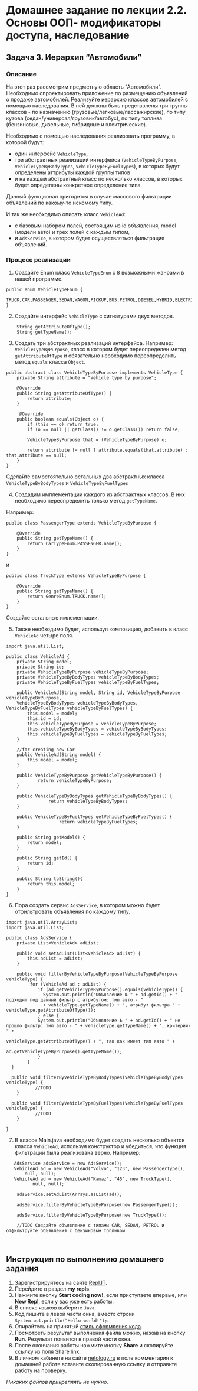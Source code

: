 Домашнее задание по лекции 2.2. Основы ООП- модификаторы доступа, наследование
==

## Задача 3. Иерархия “Автомобили”
### Описание
На этот раз рассмотрим предметную область "Автомобили".
Необходимо спроектировать приложение по размещению объявлений о продаже автомобилей. 
Реализуйте иерархию классов автомобилей с помощью наследования. В ней должны быть представлены три группы классов - 
по назначению (грузовые/легковые/пассажирские), по типу кузова (седан/универсал/грузовик/автобус),
по типу топлива (бензиновые, дизельные, гибридные и электрические).

Необходимо с помощью наследования реализовать программу, в которой будут: 
* один интерфейс `VehicleType`, 
* три абстрактных реализаций интерфейса 
(`VehicleTypeByPurpose`, `VehicleTypeByBodyTypes`, `VehicleTypeByFuelTypes`), в которых будут определены аттрибуты каждой группы типов 
* и на каждый абстрактный класс по несколько классов, в которых будет определены конкретное определение типа.

Данный функционал пригодится в случае массового фильтрации объявлений по какому-то искомому типу.

И так же необходимо описать класс `VehicleAd`:
* с базовым набором полей, состоящим из id объявления, model (модели авто) и трех полей с каждым типом, 
* и `AdsService`, в котором будет осуществляться фильтрация объявлений.

### Процесс реализации
1. Создайте Enum класс `VehicleTypeEnum` с 8 возможными жанрами в нашей программе.
```
public enum VehicleTypeEnum {
    TRUCK,CAR,PASSENGER,SEDAN,WAGON,PICKUP,BUS,PETROL,DIESEL,HYBRID,ELECTRIC
}
```

2. Создайте интерфейс `VehicleType` с сигнатурами двух методов.
```
    String getAttributeOfType();
    String getTypeName();
```

3. Создать три абстрактных реализаций интерфейса. 
Например: `VehicleTypeByPurpose`, класс в котором будет переопределен метод `getAttributeOfType` и обязательно необходимо переопределить метод `equals` класса `Object`.

```
public abstract class VehicleTypeByPurpose implements VehicleType {
    private String attribute = "Vehicle type by purpose";

    @Override
    public String getAttributeOfType() {
        return attribute;
    }

     @Override
    public boolean equals(Object o) {
        if (this == o) return true;
        if (o == null || getClass() != o.getClass()) return false;

        VehicleTypeByPurpose that = (VehicleTypeByPurpose) o;

        return attribute != null ? attribute.equals(that.attribute) : that.attribute == null;
    }
}
```
Сделайте самостоятельно остальных два абстрактных класса `VehicleTypeByBodyTypes` и `VehicleTypeByFuelTypes`

4. Создадим имплементации каждого из абстрактных классов. В них необходимо переопределить только метод `getTypeName`.

Например:
```
public class PassengerType extends VehicleTypeByPurpose {

    @Override
    public String getTypeName() {
        return CarTypeEnum.PASSENGER.name();
    }
}
```
и 
```
public class TruckType extends VehicleTypeByPurpose {

    @Override
    public String getTypeName() {
        return GenreEnum.TRUCK.name();
    }
}
```

Создайте остальные имлементации.

5. Также необходимо будет, используя композицию, добавить в класс `VehicleAd` четыре поля.

```
import java.util.List;

public class VehicleAd {
    private String model;
    private String id;
    private VehicleTypeByPurpose vehicleTypeByPurpose;
    private VehicleTypeByBodyTypes vehicleTypeByBodyTypes;
    private VehicleTypeByFuelTypes vehicleTypeByFuelTypes;

    public VehicleAd(String model, String id, VehicleTypeByPurpose vehicleTypeByPurpose, 
    VehicleTypeByBodyTypes vehicleTypeByBodyTypes, VehicleTypeByFuelTypes vehicleTypeByFuelTypes) {
        this.model = model;
        this.id = id;
        this.vehicleTypeByPurpose = vehicleTypeByPurpose;
        this.vehicleTypeByBodyTypes = vehicleTypeByBodyTypes;
        this.vehicleTypeByFuelTypes = vehicleTypeByFuelTypes;
    }

    //for creating new Car
    public VehicleAd(String model) {
        this.model = model;
    }

    public VehicleTypeByPurpose getVehicleTypeByPurpose() {
            return vehicleTypeByPurpose;
    }
    
    public VehicleTypeByBodyTypes getVehicleTypeByBodyTypes() {
                return vehicleTypeByBodyTypes;
    }
    
    public VehicleTypeByFuelTypes getVehicleTypeByFuelTypes() {
                    return vehicleTypeByFuelTypes;
    }

    public String getModel() {
        return model;
    }

    public String getId() {
        return id;
    }

    public String toString(){
        return this.model;
    }
}
```

6. Пора создать сервис `AdsService`, в котором можно будет отфильтровать объявления по каждому типу. 

```
import java.util.ArrayList;
import java.util.List;

public class AdsService {
    private List<VehicleAd> adList;

    public void setAdList(List<VehicleAd> adList) {
        this.adList = adList;
    }

    public void filterByVehicleTypeByPurpose(VehicleTypeByPurpose vehicleType) {
         for (VehicleAd ad : adList) {
            if (ad.getVehicleTypeByPurpose().equals(vehicleType)) {
              System.out.println("Объявление № " + ad.getId() + " подходит под данный фильтр с атрибутом: тип авто - " 
              + vehicleType.getTypeName() + ", атрибут фильтра " + vehicleType.getAttributeOfType());
            } else {
            System.out.println("Объявление № " + ad.getId() + " не прошло фильтр: тип авто - " + vehicleType.getTypeName() + ", критерий- " + 
                                            vehicleType.getAttributeOfType() + ", так как имеет тип авто " +
                                            ad.getVehicleTypeByPurpose().getTypeName());
            }
        }
  }
  
  public void filterByVehicleTypeByBodyTypes(VehicleTypeByBodyTypes vehicleType) {
           //TODO 
    }
    
  public void filterByVehicleTypeByFuelTypes(VehicleTypeByFuelTypes vehicleType) {
           //TODO 
    }
  
}
```

7. В классе Main.java необходимо будет создать несколько объектов класса `VehicleAd`, используя конструктор и убедиться, 
что функция фильтрации была реализована верно. 
Например:

```
   AdsService adsService = new AdsService();
   VehicleAd ad = new VehicleAd("Volvo", "123", new PassengerType(), 
       null, null);
   VehicleAd ad = new VehicleAd("Kamaz", "45", new TruckType(), 
          null, null);
    
    adsService.setAdList(Arrays.asList(ad));
   
    adsService.filterByVehicleTypeByPurpose(new PassengerType());
   
    adsService.filterByVehicleTypeByPurpose(new TruckType());
    
    //TODO Создайте объявление с типами CAR, SEDAN, PETROL и отфильтруйте объявления с бензиновым топливом
           
           
```


## Инструкция по выполнению домашнего задания

1. Зарегистрируйтесь на сайте [Repl.IT](http://repl.it/).
2. Перейдите в раздел **my repls**.
3. Нажмите кнопку **Start coding now!**, если приступаете впервые, или **New Repl**, если у вас уже есть работы.
4. В списке языков выберите `Java`.
5. Код пишите в левой части окна, вместо строки `System.out.println("Hello world!");`.
6. Опирайтесь на принятый [стиль оформления кода](https://github.com/netology-code/codestyle/blob/master/java/README.md).
7. Посмотреть результат выполнения файла можно, нажав на кнопку **Run**. Результат появится в правой части окна.
8. После окончания работы нажмите кнопку **Share** и скопируйте ссылку из поля Share link.
9. В личном кабинете на сайте [netology.ru](http://netology.ru/) в поле комментария к домашней работе вставьте скопированную ссылку и отправьте работу на проверку.

*Никаких файлов прикреплять не нужно.*
